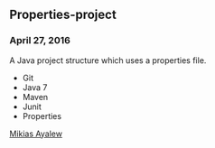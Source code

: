 ## Properties-project

### April 27, 2016

A Java project structure which uses a properties file.

* Git 
* Java 7
* Maven
* Junit
* Properties 

[Mikias Ayalew](http://sqasolution.com)
